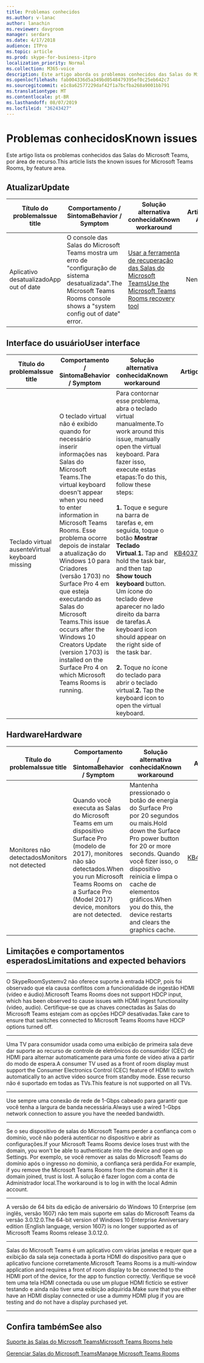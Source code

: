 ```yaml
---
title: Problemas conhecidos
ms.author: v-lanac
author: lanachin
ms.reviewer: davgroom
manager: serdars
ms.date: 4/17/2018
audience: ITPro
ms.topic: article
ms.prod: skype-for-business-itpro
localization_priority: Normal
ms.collection: M365-voice
description: Este artigo aborda os problemas conhecidos das Salas do Microsoft Teams, por área de recurso.
ms.openlocfilehash: fab004336d5a349bd0548479395ef0c25eb642c7
ms.sourcegitcommit: e1c8a62577229daf42f1a7bcfba268a9001bb791
ms.translationtype: MT
ms.contentlocale: pt-BR
ms.lasthandoff: 08/07/2019
ms.locfileid: "36243427"
---
```

# <a name="known-issues"></a><span data-ttu-id="9c458-103">Problemas conhecidos</span><span class="sxs-lookup"><span data-stu-id="9c458-103">Known issues</span></span> 
 
<span data-ttu-id="9c458-104">Este artigo lista os problemas conhecidos das Salas do Microsoft Teams, por área de recurso.</span><span class="sxs-lookup"><span data-stu-id="9c458-104">This article lists the known issues for Microsoft Teams Rooms, by feature area.</span></span>
<!-- If we get word that one of these issues no longer applies, contact meerak@microsoft.com or msmets@microsoft.com and let them know to EoL the corresponding KB  -->

<span data-ttu-id="9c458-105"><a name="update"> </a></span><span class="sxs-lookup"><span data-stu-id="9c458-105"></span></span>  
## <a name="update"></a><span data-ttu-id="9c458-106">Atualizar</span><span class="sxs-lookup"><span data-stu-id="9c458-106">Update</span></span> 

| <span data-ttu-id="9c458-107">Título do problema</span><span class="sxs-lookup"><span data-stu-id="9c458-107">Issue title</span></span> |  <span data-ttu-id="9c458-108">Comportamento \/ Sintoma</span><span class="sxs-lookup"><span data-stu-id="9c458-108">Behavior \/ Symptom</span></span> | <span data-ttu-id="9c458-109">Solução alternativa conhecida</span><span class="sxs-lookup"><span data-stu-id="9c458-109">Known workaround</span></span> | <span data-ttu-id="9c458-110">Artigo KB</span><span class="sxs-lookup"><span data-stu-id="9c458-110">KB Article</span></span> |
|  ---        |      ---             |   ---            | --- |
|  <span data-ttu-id="9c458-111">Aplicativo desatualizado</span><span class="sxs-lookup"><span data-stu-id="9c458-111">App out of date</span></span>         |    <span data-ttu-id="9c458-112">O console das Salas do Microsoft Teams mostra um erro de "configuração de sistema desatualizada".</span><span class="sxs-lookup"><span data-stu-id="9c458-112">The Microsoft Teams Rooms console shows a "system config out of date" error.</span></span>                |   [<span data-ttu-id="9c458-113">Usar a ferramenta de recuperação das Salas do Microsoft Teams</span><span class="sxs-lookup"><span data-stu-id="9c458-113">Use the Microsoft Teams Rooms recovery tool</span></span>](recovery-tool.md)             |  <span data-ttu-id="9c458-114">Nenhum</span><span class="sxs-lookup"><span data-stu-id="9c458-114">None</span></span> |


<span data-ttu-id="9c458-115"><a name="OS-conflicts"> </a></span><span class="sxs-lookup"><span data-stu-id="9c458-115"></span></span>  
## <a name="user-interface"></a><span data-ttu-id="9c458-116">Interface do usuário</span><span class="sxs-lookup"><span data-stu-id="9c458-116">User interface</span></span> 

| <span data-ttu-id="9c458-117">Título do problema</span><span class="sxs-lookup"><span data-stu-id="9c458-117">Issue title</span></span> |  <span data-ttu-id="9c458-118">Comportamento \/ Sintoma</span><span class="sxs-lookup"><span data-stu-id="9c458-118">Behavior \/ Symptom</span></span> | <span data-ttu-id="9c458-119">Solução alternativa conhecida</span><span class="sxs-lookup"><span data-stu-id="9c458-119">Known workaround</span></span> | <span data-ttu-id="9c458-120">Artigo KB</span><span class="sxs-lookup"><span data-stu-id="9c458-120">KB Article</span></span> |
|  ---        |      ---             |   ---            | --- |
|<span data-ttu-id="9c458-121">Teclado virtual ausente</span><span class="sxs-lookup"><span data-stu-id="9c458-121">Virtual keyboard missing</span></span>   | <span data-ttu-id="9c458-122">O teclado virtual não é exibido quando for necessário inserir informações nas Salas do Microsoft Teams.</span><span class="sxs-lookup"><span data-stu-id="9c458-122">The virtual keyboard doesn't appear when you need to enter information in Microsoft Teams Rooms.</span></span> <span data-ttu-id="9c458-123">Esse problema ocorre depois de instalar a atualização do Windows 10 para Criadores (versão 1703) no Surface Pro 4 em que esteja executando as Salas do Microsoft Teams.</span><span class="sxs-lookup"><span data-stu-id="9c458-123">This issue occurs after the Windows 10 Creators Update (version 1703) is installed on the Surface Pro 4 on which Microsoft Teams Rooms is running.</span></span> | <span data-ttu-id="9c458-124">Para contornar esse problema, abra o teclado virtual manualmente.</span><span class="sxs-lookup"><span data-stu-id="9c458-124">To work around this issue, manually open the virtual keyboard.</span></span> <span data-ttu-id="9c458-125">Para fazer isso, execute estas etapas:</span><span class="sxs-lookup"><span data-stu-id="9c458-125">To do this, follow these steps:</span></span><br><br> <span data-ttu-id="9c458-126">**1.** Toque e segure na barra de tarefas e, em seguida, toque o botão **Mostrar Teclado Virtual**.</span><span class="sxs-lookup"><span data-stu-id="9c458-126">**1.** Tap and hold the task bar, and then tap **Show touch keyboard** button.</span></span> <span data-ttu-id="9c458-127">Um ícone do teclado deve aparecer no lado direito da barra de tarefas.</span><span class="sxs-lookup"><span data-stu-id="9c458-127">A keyboard icon should appear on the right side of the task bar.</span></span> <br><br> <span data-ttu-id="9c458-128">**2.** Toque no ícone do teclado para abrir o teclado virtual.</span><span class="sxs-lookup"><span data-stu-id="9c458-128">**2.** Tap the keyboard icon to open the virtual keyboard.</span></span> | [<span data-ttu-id="9c458-129">KB4037694</span><span class="sxs-lookup"><span data-stu-id="9c458-129">KB4037694</span></span>](https://support.microsoft.com/en-us/help/4037694/virtual-keyboard-missing-in-skype-room-systems-v2) | 

<span data-ttu-id="9c458-130"><a name="Hardware"> </a></span><span class="sxs-lookup"><span data-stu-id="9c458-130"></span></span>  
## <a name="hardware"></a><span data-ttu-id="9c458-131">Hardware</span><span class="sxs-lookup"><span data-stu-id="9c458-131">Hardware</span></span>

| <span data-ttu-id="9c458-132">Título do problema</span><span class="sxs-lookup"><span data-stu-id="9c458-132">Issue title</span></span> |  <span data-ttu-id="9c458-133">Comportamento \/ Sintoma</span><span class="sxs-lookup"><span data-stu-id="9c458-133">Behavior \/ Symptom</span></span> | <span data-ttu-id="9c458-134">Solução alternativa conhecida</span><span class="sxs-lookup"><span data-stu-id="9c458-134">Known workaround</span></span> | <span data-ttu-id="9c458-135">Artigo KB</span><span class="sxs-lookup"><span data-stu-id="9c458-135">KB Article</span></span> |
|  ---        |      ---             |   ---            |   --- |
| <span data-ttu-id="9c458-136">Monitores não detectados</span><span class="sxs-lookup"><span data-stu-id="9c458-136">Monitors not detected</span></span> | <span data-ttu-id="9c458-137">Quando você executa as Salas do Microsoft Teams em um dispositivo Surface Pro (modelo de 2017), monitores não são detectados.</span><span class="sxs-lookup"><span data-stu-id="9c458-137">When you run Microsoft Teams Rooms on a Surface Pro (Model 2017) device, monitors are not detected.</span></span> |  <span data-ttu-id="9c458-138">Mantenha pressionado o botão de energia do Surface Pro por 20 segundos ou mais.</span><span class="sxs-lookup"><span data-stu-id="9c458-138">Hold down the Surface Pro power button for 20 or more seconds.</span></span> <span data-ttu-id="9c458-139">Quando você fizer isso, o dispositivo reinicia e limpa o cache de elementos gráficos.</span><span class="sxs-lookup"><span data-stu-id="9c458-139">When you do this, the device restarts and clears the graphics cache.</span></span> |[<span data-ttu-id="9c458-140">KB4055681</span><span class="sxs-lookup"><span data-stu-id="9c458-140">KB4055681</span></span>](https://support.microsoft.com/en-us/help/4055681/monitors-are-not-detected-when-you-run-skype-room-systems-on-a-surface)       | 

<span data-ttu-id="9c458-141"><a name="Limits"> </a></span><span class="sxs-lookup"><span data-stu-id="9c458-141"></span></span>
## <a name="limitations-and-expected-behaviors"></a><span data-ttu-id="9c458-142">Limitações e comportamentos esperados</span><span class="sxs-lookup"><span data-stu-id="9c458-142">Limitations and expected behaviors</span></span>

***

<span data-ttu-id="9c458-143">O SkypeRoomSystemv2 não oferece suporte à entrada HDCP, pois foi observado que ela causa conflitos com a funcionalidade de ingestão HDMI (vídeo e áudio).</span><span class="sxs-lookup"><span data-stu-id="9c458-143">Microsoft Teams Rooms does not support HDCP input, which has been observed to cause issues with HDMI ingest functionality (video, audio).</span></span> <span data-ttu-id="9c458-144">Certifique-se que as chaves conectadas às Salas do Microsoft Teams estejam com as opções HDCP desativadas.</span><span class="sxs-lookup"><span data-stu-id="9c458-144">Take care to ensure that switches connected to Microsoft Teams Rooms have HDCP options turned off.</span></span> 

***

<span data-ttu-id="9c458-145">Uma TV para consumidor usada como uma exibição de primeira sala deve dar suporte ao recurso de controle de eletrônicos do consumidor (CEC) de HDMI para alternar automaticamente para uma fonte de vídeo ativa a partir do modo de espera.</span><span class="sxs-lookup"><span data-stu-id="9c458-145">A consumer TV used as a front of room display must support the Consumer Electronics Control (CEC) feature of HDMI to switch automatically to an active video source from standby mode.</span></span> <span data-ttu-id="9c458-146">Esse recurso não é suportado em todas as TVs.</span><span class="sxs-lookup"><span data-stu-id="9c458-146">This feature is not supported on all TVs.</span></span>

***

<span data-ttu-id="9c458-147">Use sempre uma conexão de rede de 1-Gbps cabeado para garantir que você tenha a largura de banda necessária.</span><span class="sxs-lookup"><span data-stu-id="9c458-147">Always use a wired 1-Gbps network connection to assure you have the needed bandwidth.</span></span> 

***

<span data-ttu-id="9c458-148">Se o seu dispositivo de salas do Microsoft Teams perder a confiança com o domínio, você não poderá autenticar no dispositivo e abrir as configurações.</span><span class="sxs-lookup"><span data-stu-id="9c458-148">If your Microsoft Teams Rooms device loses trust with the domain, you won't be able to authenticate into the device and open up Settings.</span></span> <span data-ttu-id="9c458-149">Por exemplo, se você remover as salas do Microsoft Teams do domínio após o ingresso no domínio, a confiança será perdida.</span><span class="sxs-lookup"><span data-stu-id="9c458-149">For example, if you remove the Microsoft Teams Rooms from the domain after it is domain joined, trust is lost.</span></span> <span data-ttu-id="9c458-150">A solução é fazer logon com a conta de Administrador local.</span><span class="sxs-lookup"><span data-stu-id="9c458-150">The workaround is to log in with the local Admin account.</span></span> 
***
<span data-ttu-id="9c458-151">A versão de 64 bits da edição de aniversário do Windows 10 Enterprise (em inglês, versão 1607) não tem mais suporte em salas do Microsoft Teams da versão 3.0.12.0.</span><span class="sxs-lookup"><span data-stu-id="9c458-151">The 64-bit version of Windows 10 Enterprise Anniversary edition (English language, version 1607) is no longer supported as of Microsoft Teams Rooms release 3.0.12.0.</span></span> 
***
<span data-ttu-id="9c458-152">Salas do Microsoft Teams é um aplicativo com várias janelas e requer que a exibição da sala seja conectada à porta HDMI do dispositivo para que o aplicativo funcione corretamente.</span><span class="sxs-lookup"><span data-stu-id="9c458-152">Microsoft Teams Rooms is a multi-window application and requires a front of room display to be connected to the HDMI port of the device, for the app to function correctly.</span></span> <span data-ttu-id="9c458-153">Verifique se você tem uma tela HDMI conectada ou use um plugue HDMI fictício se estiver testando e ainda não tiver uma exibição adquirida.</span><span class="sxs-lookup"><span data-stu-id="9c458-153">Make sure that you either have an HDMI display connected or use a dummy HDMI plug if you are testing and do not have a display purchased yet.</span></span>
***
<span data-ttu-id="9c458-154"><a name="See"> </a></span><span class="sxs-lookup"><span data-stu-id="9c458-154"></span></span>  
## <a name="see-also"></a><span data-ttu-id="9c458-155">Confira também</span><span class="sxs-lookup"><span data-stu-id="9c458-155">See also</span></span>

[<span data-ttu-id="9c458-156">Suporte às Salas do Microsoft Teams</span><span class="sxs-lookup"><span data-stu-id="9c458-156">Microsoft Teams Rooms help</span></span>](https://support.office.com/en-us/article/Skype-Room-Systems-version-2-help-e667f40e-5aab-40c1-bd68-611fe0002ba2)

[<span data-ttu-id="9c458-157">Gerenciar Salas do Microsoft Teams</span><span class="sxs-lookup"><span data-stu-id="9c458-157">Manage Microsoft Teams Rooms</span></span>](skype-room-systems-v2.md)
